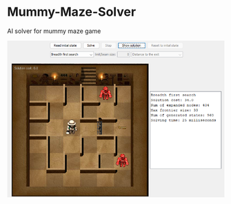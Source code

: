 # Mummy-Maze-Solver
AI solver for mummy maze game

![](https://github.com/bb1e/Mummy-Maze-Solver/blob/main/mummymazesolver.png?raw=true)

